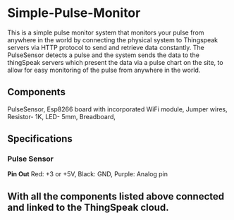 # Simple-Pulse-Monitor
This is a simple pulse monitor system that monitors your pulse from anywhere in the world by connecting the physical system to Thingspeak servers via HTTP protocol to send and retrieve data constantly. The PulseSensor detects a pulse and the system sends the data to the thingSpeak servers which present the data via a pulse chart on the site, to allow for easy monitoring of the pulse from anywhere in the world.

## Components
PulseSensor,
Esp8266 board with incorporated WiFi module, 
Jumper wires,
Resistor- 1K,
LED- 5mm,
Breadboard,

## Specifications
### Pulse Sensor
**Pin Out**
Red: +3 or +5V,   Black: GND,   Purple: Analog pin


## With all the components listed above connected and linked to the ThingSpeak cloud.

